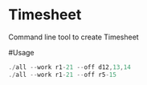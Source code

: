 # Timesheet
Command line tool to create Timesheet

#Usage

```C
./all --work r1-21 --off d12,13,14
./all --work r1-21 --off r5-15
```
